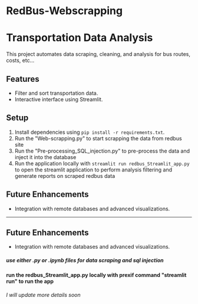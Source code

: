 # RedBus-Webscrapping
# Transportation Data Analysis  
This project automates data scraping, cleaning, and analysis for bus routes, costs, etc...  

## Features  
- Filter and sort transportation data.  
- Interactive interface using Streamlit.  

## Setup  
1. Install dependencies using `pip install -r requirements.txt`.
2. Run the "Web-scrapping.py" to start scrapping the data from redbus site
3. Run the "Pre-processing_SQL_injection.py" to pre-process the data and inject it into the database 
4. Run the application locally with `streamlit run redbus_Streamlit_app.py` to open the streamlit application to perform analysis filtering and generate reports on scraped redbus data  

## Future Enhancements  
- Integration with remote databases and advanced visualizations.  
-----------------------------------------------------------------------------------------------------

## Future Enhancements  
- Integration with remote databases and advanced visualizations.  
##### use either .py or .ipynb files for data scraping and sql injection
#### run the redbus_Streamlit_app.py locally with prexif command "streamlit run" to run the app
###### I will update more details soon
